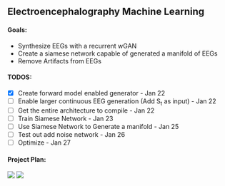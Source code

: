 ## Electroencephalography Machine Learning ##
#### Goals: ####
* Synthesize EEGs with a recurrent wGAN
* Create a siamese network capable of generated a manifold of EEGs
* Remove Artifacts from EEGs

#### TODOS: ####
- [x] Create forward model enabled generator - Jan 22
- [ ] Enable larger continuous EEG generation (Add S<sub>t</sub> as input) - Jan 22
- [ ] Get the entire architecture to compile - Jan 22
- [ ] Train Siamese Network - Jan 23
- [ ] Use Siamese Network to Generate a manifold - Jan 25
- [ ] Test out add noise network - Jan 26
- [ ] Optimize - Jan 27
  
#### Project Plan: ####

<img src="https://github.com/DanielLongo/eegML/blob/master/ProjectPlan/pg1.png"/>
<img src="https://github.com/DanielLongo/eegML/blob/master/ProjectPlan/pg2.png"/>
